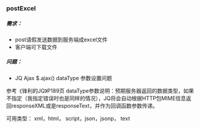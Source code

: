 ### postExcel
##### 需求：
- post请假发送数据到服务端成excel文件
- 客户端可下载文件

##### 问题：
- JQ Ajax $.ajax() dataType 参数设置问题

参考《锋利的JQ》P189页
dataType参数说明：预期服务器返回的数据类型，如果不指定（我指定错误时也是同样的情况），JQ将会自动根据HTTP包MIME信息返回responseXML或是responseText，并作为回调函数参数传递。
 
 可用类型： xml，html， script，json，jsonp， text
